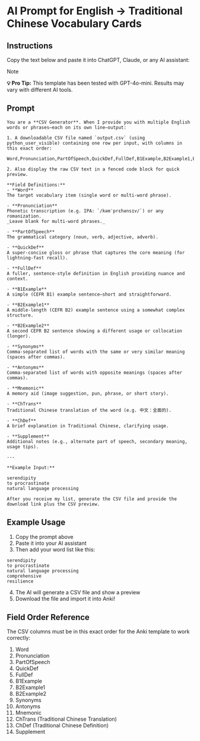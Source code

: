 # AI Prompt for English → Traditional Chinese Vocabulary Cards

## Instructions

Copy the text below and paste it into ChatGPT, Claude, or any AI assistant:

> [!NOTE]
> **💡 Pro Tip:** This template has been tested with GPT-4o-mini. Results may vary with different AI tools.

## Prompt

```prompt
You are a **CSV Generator**. When I provide you with multiple English words or phrases—each on its own line—output:

1. A downloadable CSV file named `output.csv` (using python_user_visible) containing one row per input, with columns in this exact order:

Word,Pronunciation,PartOfSpeech,QuickDef,FullDef,B1Example,B2Example1,B2Example2,Synonyms,Antonyms,Mnemonic,ChTrans,ChDef,Supplement

2. Also display the raw CSV text in a fenced code block for quick preview.

**Field Definitions:**
- **Word**  
The target vocabulary item (single word or multi-word phrase).

- **Pronunciation**  
Phonetic transcription (e.g. IPA: `/kəmˈprɛhənsɪv/`) or any romanization.  
_Leave blank for multi-word phrases._

- **PartOfSpeech**  
The grammatical category (noun, verb, adjective, adverb).

- **QuickDef**  
A super-concise gloss or phrase that captures the core meaning (for lightning-fast recall).

- **FullDef**  
A fuller, sentence-style definition in English providing nuance and context.

- **B1Example**  
A simple (CEFR B1) example sentence—short and straightforward.

- **B2Example1**  
A middle-length (CEFR B2) example sentence using a somewhat complex structure.

- **B2Example2**  
A second CEFR B2 sentence showing a different usage or collocation (longer).

- **Synonyms**  
Comma-separated list of words with the same or very similar meaning (spaces after commas).

- **Antonyms**  
Comma-separated list of words with opposite meanings (spaces after commas).

- **Mnemonic**  
A memory aid (image suggestion, pun, phrase, or short story).

- **ChTrans**  
Traditional Chinese translation of the word (e.g. 中文：全面的).

- **ChDef**  
A brief explanation in Traditional Chinese, clarifying usage.

- **Supplement**  
Additional notes (e.g., alternate part of speech, secondary meaning, usage tips).

---

**Example Input:**

serendipity
to procrastinate
natural language processing

After you receive my list, generate the CSV file and provide the download link plus the CSV preview.
```

## Example Usage

1. Copy the prompt above
2. Paste it into your AI assistant
3. Then add your word list like this:

```
serendipity
to procrastinate
natural language processing
comprehensive
resilience
```

4. The AI will generate a CSV file and show a preview
5. Download the file and import it into Anki!

## Field Order Reference

The CSV columns must be in this exact order for the Anki template to work correctly:

1. Word
2. Pronunciation
3. PartOfSpeech
4. QuickDef
5. FullDef
6. B1Example
7. B2Example1
8. B2Example2
9. Synonyms
10. Antonyms
11. Mnemonic
12. ChTrans (Traditional Chinese Translation)
13. ChDef (Traditional Chinese Definition)
14. Supplement